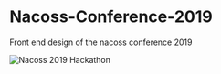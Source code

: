 # Nacoss-Conference-2019
Front end design of the nacoss conference 2019


![Nacoss 2019 Hackathon](https://ibb.co/7zSTBMv)
